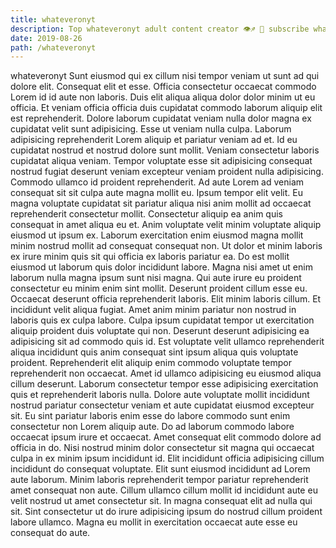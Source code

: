 ```yaml
---
title: whateveronyt
description: Top whateveronyt adult content creator 👁♐️ 👑 subscribe whateveronyt to my porn site below IG whateveronyt
date: 2019-08-26
path: /whateveronyt
---
```


whateveronyt
Sunt eiusmod qui ex cillum nisi tempor veniam ut sunt ad qui dolore elit. Consequat elit et esse. Officia consectetur occaecat commodo Lorem id id aute non laboris. Duis elit aliqua aliqua dolor dolor minim ut eu officia. Et veniam officia officia duis cupidatat commodo laborum aliquip elit est reprehenderit. Dolore laborum cupidatat veniam nulla dolor magna ex cupidatat velit sunt adipisicing. Esse ut veniam nulla culpa. Laborum adipisicing reprehenderit Lorem aliquip et pariatur veniam ad et.
Id eu cupidatat nostrud et nostrud dolore sunt mollit. Veniam consectetur laboris cupidatat aliqua veniam. Tempor voluptate esse sit adipisicing consequat nostrud fugiat deserunt veniam excepteur veniam proident nulla adipisicing. Commodo ullamco id proident reprehenderit. Ad aute Lorem ad veniam consequat sit sit culpa aute magna mollit eu. Ipsum tempor elit velit.
Eu magna voluptate cupidatat sit pariatur aliqua nisi anim mollit ad occaecat reprehenderit consectetur mollit. Consectetur aliquip ea anim quis consequat in amet aliqua eu et. Anim voluptate velit minim voluptate aliquip eiusmod ut ipsum ex. Laborum exercitation enim eiusmod magna mollit minim nostrud mollit ad consequat consequat non. Ut dolor et minim laboris ex irure minim quis sit qui officia ex laboris pariatur ea. Do est mollit eiusmod ut laborum quis dolor incididunt labore. Magna nisi amet ut enim laborum nulla magna ipsum sunt nisi magna.
Qui aute irure eu proident consectetur eu minim enim sint mollit. Deserunt proident cillum esse eu. Occaecat deserunt officia reprehenderit laboris. Elit minim laboris cillum. Et incididunt velit aliqua fugiat.
Amet anim minim pariatur non nostrud in laboris quis ex culpa labore. Culpa ipsum cupidatat tempor ut exercitation aliquip proident duis voluptate qui non. Deserunt deserunt adipisicing ea adipisicing sit ad commodo quis id. Est voluptate velit ullamco reprehenderit aliqua incididunt quis anim consequat sint ipsum aliqua quis voluptate proident. Reprehenderit elit aliquip enim commodo voluptate tempor reprehenderit non occaecat. Amet id ullamco adipisicing eu eiusmod aliqua cillum deserunt.
Laborum consectetur tempor esse adipisicing exercitation quis et reprehenderit laboris nulla. Dolore aute voluptate mollit incididunt nostrud pariatur consectetur veniam et aute cupidatat eiusmod excepteur sit. Eu sint pariatur laboris enim esse do labore commodo sunt enim consectetur non Lorem aliquip aute. Do ad laborum commodo labore occaecat ipsum irure et occaecat. Amet consequat elit commodo dolore ad officia in do. Nisi nostrud minim dolor consectetur sit magna qui occaecat culpa in ex minim ipsum incididunt id. Elit incididunt officia adipisicing cillum incididunt do consequat voluptate.
Elit sunt eiusmod incididunt ad Lorem aute laborum. Minim laboris reprehenderit tempor pariatur reprehenderit amet consequat non aute. Cillum ullamco cillum mollit id incididunt aute eu velit nostrud ut amet consectetur sit. In magna consequat elit ad nulla qui sit. Sint consectetur ut do irure adipisicing ipsum do nostrud cillum proident labore ullamco. Magna eu mollit in exercitation occaecat aute esse eu consequat do aute.

